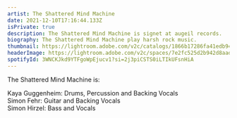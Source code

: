 ```yaml
---
artist: The Shattered Mind Machine
date: 2021-12-10T17:16:44.133Z
isPrivate: true
description: The Shattered Mind Machine is signet at augeil records.
biography: The Shattered Mind Machine play harsh rock music.
thumbnail: https://lightroom.adobe.com/v2c/catalogs/1866b17286fa41edb9437a72514cdb8d/assets/64041cfab838e05023723253afb15066/revisions/2ce8578e6b22452f9523c4dbb8ad94e4/renditions/a9008a53b4cd7e48822fab450d4d100d
headerImage: https://lightroom.adobe.com/v2c/spaces/7e2fc525d2b942d8aad4d93f275b44c9/assets/8a80ea36acbc0b7d1b96885ec5591a88/revisions/46ee68eeb3d240289625cea36c3112ec/renditions/980ca9597938c97e9837d482963857de
spotifyId: 3WNCKJkd9YTFgoWpEjucv1?si=2j3piCSTS0iLTIkUFsnHiA
---
```

The Shattered Mind Machine is:

Kaya Guggenheim: Drums, Percussion and Backing Vocals\
Simon Fehr: Guitar and Backing Vocals\
Simon Hirzel: Bass and Vocals